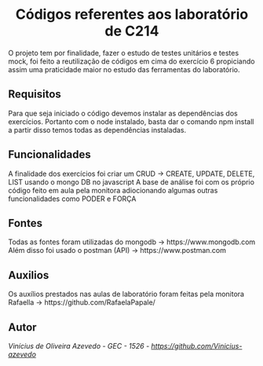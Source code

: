 <h1 align="center">
Códigos referentes aos laboratório de C214
</h1>
<p>
O projeto tem por finalidade, fazer o estudo de testes unitários e testes mock, foi feito a reutilização de códigos em cima do exercício 6 propiciando assim uma praticidade maior no estudo das ferramentas do laboratório.
</p>

## Requisitos
<p>
Para que seja iniciado o código devemos instalar as dependências dos exercícios. Portanto com o node instalado, basta dar o comando </b>
npm install</b> a partir disso temos todas as dependências instaladas.
</p>

## Funcionalidades
<p>
A finalidade dos exercícios foi criar um CRUD -> CREATE, UPDATE, DELETE, LIST usando o mongo DB no javascript
A base de análise foi com os próprio código feito em aula pela monitora adiocionando algumas outras funcionalidades como PODER e FORÇA
</p>

## Fontes 
<p>
Todas as fontes foram utilizadas do mongodb -> https://www.mongodb.com
Além disso foi usado o postman (API) -> https://www.postman.com
</p>

## Auxilios
<p>
Os auxílios prestados nas aulas de laboratório foram feitas pela monitora Rafaella -> https://github.com/RafaelaPapale/
</p>

## Autor
*Vinícius de Oliveira Azevedo - GEC - 1526 - https://github.com/Vinicius-azevedo*